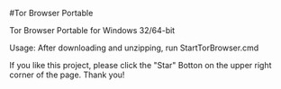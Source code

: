 #Tor Browser Portable

Tor Browser Portable for Windows 32/64-bit 

Usage: After downloading and unzipping, run StartTorBrowser.cmd

If you like this project, please click the "Star" Botton on the upper right corner of the page. Thank you!
